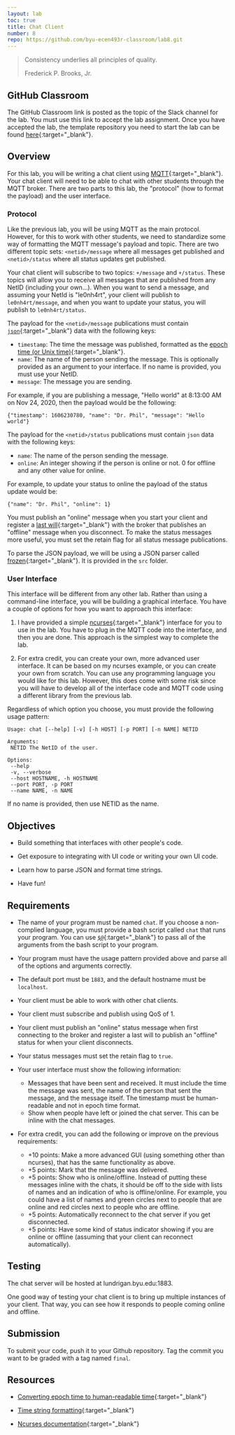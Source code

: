 ```yaml
---
layout: lab
toc: true
title: Chat Client
number: 8
repo: https://github.com/byu-ecen493r-classroom/lab8.git
---
```


> Consistency underlies all principles of quality.
> 
> Frederick P. Brooks, Jr.

## GitHub Classroom

The GitHub Classroom link is posted as the topic of the Slack channel for the lab. You must use this link to accept the lab assignment. Once you have accepted the lab, the template repository you need to start the lab can be found [here](https://github.com/byu-ecen493r-classroom/lab8.git){:target="_blank"}.

## Overview

For this lab, you will be writing a chat client using [MQTT](https://mqtt.org){:target="_blank"}. Your chat client will need to be able to chat with other students through the MQTT broker. There are two parts to this lab, the "protocol" (how to format the payload) and the user interface.


### Protocol

Like the previous lab, you will be using MQTT as the main protocol. However, for this to work with other students, we need to standardize some way of formatting the MQTT message's payload and topic. There are two different topic sets: `<netid>/message` where all messages get published and `<netid>/status` where all status updates get published.

Your chat client will subscribe to two topics: `+/message` and `+/status`. These topics will allow you to receive all messages that are published from any NetID (including your own...). When you want to send a message, and assuming your NetId is "le0nh4rt", your client will publish to `le0nh4rt/message`, and when you want to update your status, you will publish to `le0nh4rt/status`.

The payload for the `<netid>/message` publications must contain [`json`](https://www.json.org/json-en.html){:target="_blank"} data with the following keys:

- `timestamp`: The time the message was published, formatted as the [epoch time (or Unix time)](https://en.wikipedia.org/wiki/Unix_time){:target="_blank"}.
- `name`: The name of the person sending the message. This is optionally provided as an argument to your interface. If no name is provided, you must use your NetID.
- `message`: The message you are sending.

For example, if you are publishing a message, "Hello world" at 8:13:00 AM on Nov 24, 2020, then the payload would be the following:

```
{"timestamp": 1606230780, "name": "Dr. Phil", "message": "Hello world"}
```

The payload for the `<netid>/status` publications must contain `json` data with the following keys:

- `name`: The name of the person sending the message.
- `online`: An integer showing if the person is online or not. 0 for offline and any other value for online.

For example, to update your status to online the payload of the status update would be:

```
{"name": "Dr. Phil", "online": 1}
```

You must publish an "online" message when you start your client and register a [last will](https://mntolia.com/mqtt-last-will-testament-explained-with-examples/){:target="_blank"} with the broker that publishes an "offline" message when you disconnect. To make the status messages more useful, you must set the retain flag for all status message publications.

To parse the JSON payload, we will be using a JSON parser called [frozen](https://github.com/cesanta/frozen){:target="_blank"}. It is provided in the `src` folder.

### User Interface

This interface will be different from any other lab. Rather than using a command-line interface, you will be building a graphical interface. You have a couple of options for how you want to approach this interface:

1. I have provided a simple [ncurses](https://en.wikipedia.org/wiki/Ncurses){:target="_blank"} interface for you to use in the lab. You have to plug in the MQTT code into the interface, and then you are done. This approach is the simplest way to complete the lab.

2. For extra credit, you can create your own, more advanced user interface. It can be based on my ncurses example, or you can create your own from scratch. You can use any programming language you would like for this lab. However, this does come with some risk since you will have to develop all of the interface code and MQTT code using a different library from the previous lab.

Regardless of which option you choose, you must provide the following usage pattern:

```
Usage: chat [--help] [-v] [-h HOST] [-p PORT] [-n NAME] NETID

Arguments:
 NETID The NetID of the user.

Options:
 --help
 -v, --verbose
 --host HOSTNAME, -h HOSTNAME
 --port PORT, -p PORT
 --name NAME, -n NAME
```

If no name is provided, then use NETID as the name.

## Objectives

- Build something that interfaces with other people's code.

- Get exposure to integrating with UI code or writing your own UI code.

- Learn how to parse JSON and format time strings.

- Have fun!


## Requirements

- The name of your program must be named `chat`. If you choose a non-complied language, you must provide a bash script called `chat` that runs your program. You can use [`$@`](https://stackoverflow.com/a/3816747){:target="_blank"} to pass all of the arguments from the bash script to your program.

- Your program must have the usage pattern provided above and parse all of the options and arguments correctly.

- The default port must be `1883`, and the default hostname must be `localhost`.

- Your client must be able to work with other chat clients.

- Your client must subscribe and publish using QoS of 1.

- Your client must publish an "online" status message when first connecting to the broker and register a last will to publish an "offline" status for when your client disconnects.

- Your status messages must set the retain flag to `true`.

- Your user interface must show the following information:
  - Messages that have been sent and received. It must include the time the message was sent, the name of the person that sent the message, and the message itself. The timestamp must be human-readable and not in epoch time format.
  - Show when people have left or joined the chat server. This can be inline with the chat messages.

- For extra credit, you can add the following or improve on the previous requirements:
  - +10 points: Make a more advanced GUI (using something other than ncurses), that has the same functionality as above.
  - +5 points: Mark that the message was delivered.
  - +5 points: Show who is online/offline. Instead of putting these messages inline with the chats, it should be off to the side with lists of names and an indication of who is offline/online. For example, you could have a list of names and green circles next to people that are online and red circles next to people who are offline.
  - +5 points: Automatically reconnect to the chat server if you get disconnected.
  - +5 points: Have some kind of status indicator showing if you are online or offline (assuming that your client can reconnect automatically).

## Testing

The chat server will be hosted at lundrigan.byu.edu:1883.

One good way of testing your chat client is to bring up multiple instances of your client. That way, you can see how it responds to people coming online and offline.


## Submission

To submit your code, push it to your Github repository. Tag the commit you want to be graded with a tag named `final`.


## Resources

- [Converting epoch time to human-readable time](https://www.epochconverter.com/programming/c){:target="_blank"}

- [Time string formatting](http://www.cplusplus.com/reference/ctime/strftime/){:target="_blank"}

- [Ncurses documentation](https://tldp.org/HOWTO/NCURSES-Programming-HOWTO/index.html){:target="_blank"}